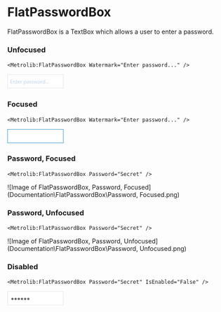 # FlatPasswordBox

FlatPasswordBox is a TextBox which allows a user to enter a password.

### Unfocused

```xaml
<Metrolib:FlatPasswordBox Watermark="Enter password..." />
```
![Image of FlatPasswordBox, Unfocused](Documentation\FlatPasswordBox\Unfocused.png)

### Focused

```xaml
<Metrolib:FlatPasswordBox Watermark="Enter password..." />
```
![Image of FlatPasswordBox, Focused](Documentation\FlatPasswordBox\Focused.png)

### Password, Focused

```xaml
<Metrolib:FlatPasswordBox Password="Secret" />
```
![Image of FlatPasswordBox, Password, Focused](Documentation\FlatPasswordBox\Password, Focused.png)

### Password, Unfocused

```xaml
<Metrolib:FlatPasswordBox Password="Secret" />
```
![Image of FlatPasswordBox, Password, Unfocused](Documentation\FlatPasswordBox\Password, Unfocused.png)

### Disabled

```xaml
<Metrolib:FlatPasswordBox Password="Secret" IsEnabled="False" />
```
![Image of FlatPasswordBox, Disabled](Documentation\FlatPasswordBox\Disabled.png)

